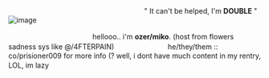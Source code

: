 
ㅤㅤㅤㅤㅤㅤㅤㅤㅤㅤㅤㅤㅤㅤㅤㅤㅤㅤㅤㅤㅤ" It can't be helped, I'm **DOUBLE** "
 ![image](https://github.com/user-attachments/assets/41aa78c0-7ef4-474c-bc83-90c0fb5c2393)

 ㅤㅤㅤㅤㅤㅤㅤㅤㅤㅤㅤㅤㅤhellooo.. i'm ****ozer/miko****. (host from flowers sadness sys like @/4FTERPAIN)
  ㅤㅤㅤㅤㅤㅤㅤㅤhe/they/them :: co/prisioner009 for more info (? well, i dont have much content in my rentry, LOL, im lazy
 ㅤㅤㅤㅤㅤㅤㅤㅤㅤㅤㅤㅤㅤㅤㅤㅤㅤㅤㅤㅤㅤ




